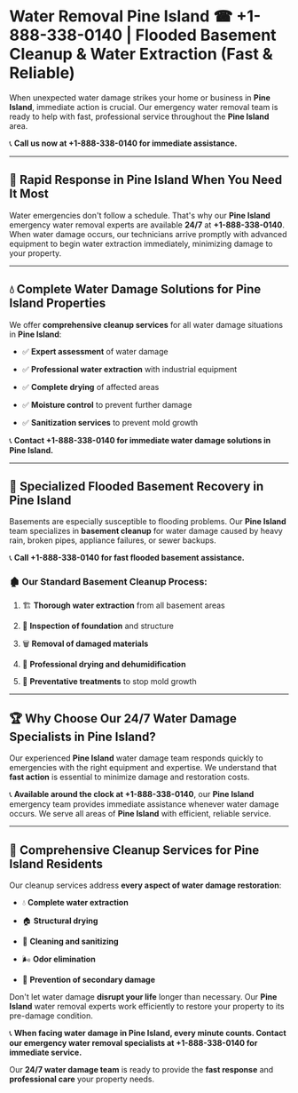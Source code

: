 # Water Removal Pine Island ☎ +1-888-338-0140 | Flooded Basement Cleanup & Water Extraction (Fast & Reliable)

When unexpected water damage strikes your home or business in **Pine Island**, immediate action is crucial. Our emergency water removal team is ready to help with fast, professional service throughout the **Pine Island** area. 

📞 **Call us now at +1-888-338-0140 for immediate assistance.**
---
## 🚀 Rapid Response in Pine Island When You Need It Most
Water emergencies don't follow a schedule. That's why our **Pine Island** emergency water removal experts are available **24/7** at **+1-888-338-0140**. When water damage occurs, our technicians arrive promptly with advanced equipment to begin water extraction immediately, minimizing damage to your property.
---
## 💧 Complete Water Damage Solutions for Pine Island Properties
We offer **comprehensive cleanup services** for all water damage situations in **Pine Island**:
- ✅ **Expert assessment** of water damage  
- ✅ **Professional water extraction** with industrial equipment  
- ✅ **Complete drying** of affected areas  
- ✅ **Moisture control** to prevent further damage  
- ✅ **Sanitization services** to prevent mold growth  
📞 **Contact +1-888-338-0140 for immediate water damage solutions in Pine Island.**
---
## 🌊 Specialized Flooded Basement Recovery in Pine Island
Basements are especially susceptible to flooding problems. Our **Pine Island** team specializes in **basement cleanup** for water damage caused by heavy rain, broken pipes, appliance failures, or sewer backups. 
📞 **Call +1-888-338-0140 for fast flooded basement assistance.**
### 🏚️ Our Standard Basement Cleanup Process:
1. 🏗️ **Thorough water extraction** from all basement areas  
2. 🔎 **Inspection of foundation** and structure  
3. 🗑️ **Removal of damaged materials**  
4. 💨 **Professional drying and dehumidification**  
5. 🚫 **Preventative treatments** to stop mold growth  
---
## 🏆 Why Choose Our 24/7 Water Damage Specialists in Pine Island?
Our experienced **Pine Island** water damage team responds quickly to emergencies with the right equipment and expertise. We understand that **fast action** is essential to minimize damage and restoration costs.
📞 **Available around the clock at +1-888-338-0140**, our **Pine Island** emergency team provides immediate assistance whenever water damage occurs. We serve all areas of **Pine Island** with efficient, reliable service.
---
## 🧹 Comprehensive Cleanup Services for Pine Island Residents
Our cleanup services address **every aspect of water damage restoration**:
- 💧 **Complete water extraction**  
- 🏠 **Structural drying**  
- 🧼 **Cleaning and sanitizing**  
- 🌬️ **Odor elimination**  
- 🚫 **Prevention of secondary damage**  
Don't let water damage **disrupt your life** longer than necessary. Our **Pine Island** water removal experts work efficiently to restore your property to its pre-damage condition.
📞 **When facing water damage in Pine Island, every minute counts. Contact our emergency water removal specialists at +1-888-338-0140 for immediate service.**
Our **24/7 water damage team** is ready to provide the **fast response** and **professional care** your property needs.
